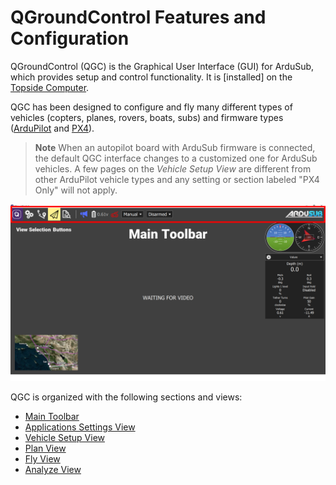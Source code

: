 # QGroundControl Features and Configuration

QGroundControl (QGC) is the Graphical User Interface (GUI) for ArduSub, which provides setup and control functionality. It is [installed] on the [Topside Computer](/introduction/hardware-options/required-hardware/topside-computer.md).

QGC has been designed to configure and fly many different types of vehicles (copters, planes, rovers, boats, subs) and firmware types ([ArduPilot](https://ardupilot.org/ardupilot/index.html) and [PX4](https://px4.io/)).

> **Note** When an autopilot board with ArduSub firmware is connected, the default QGC interface changes to a customized one for ArduSub vehicles. A few pages on the _Vehicle Setup View_ are different from other ArduPilot vehicle types and any setting or section labeled "PX4 Only" will not apply.

<img src="/images/reference/reference-qgc-intro-annotated.png" class="img-responsive img-center" style="max-height:600px;">

QGC is organized with the following sections and views:

* [Main Toolbar](/reference/qgroundcontrol/main-toolbar.md)
* [Applications Settings View](/reference/qgroundcontrol/application-settings-view.md)
* [Vehicle Setup View](/reference/qgroundcontrol/vehicle-setup-view.md)
* [Plan View](/reference/qgroundcontrol/plan-view.md)
* [Fly View](/reference/qgroundcontrol/fly-view.md)
* [Analyze View](/reference/qgroundcontrol/analyze-view.md)

